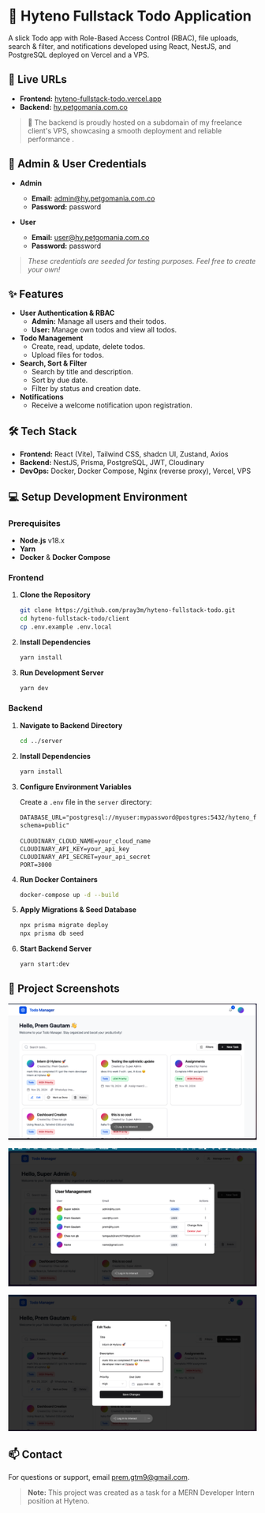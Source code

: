 # 📝 Hyteno Fullstack Todo Application

A slick Todo app with Role-Based Access Control (RBAC), file uploads, search & filter, and notifications developed using React, NestJS, and PostgreSQL deployed on Vercel and a VPS.

## 🚀 Live URLs

- **Frontend:** [hyteno-fullstack-todo.vercel.app](https://hyteno-fullstack-todo.vercel.app/)
- **Backend:** [hy.petgomania.com.co](https://hy.petgomania.com.co)

> 🚢 The backend is proudly hosted on a subdomain of my freelance client's VPS, showcasing a smooth deployment and reliable performance .

## 🔑 Admin & User Credentials

- **Admin**

  - **Email:** admin@hy.petgomania.com.co
  - **Password:** password

- **User**
  - **Email:** user@hy.petgomania.com.co
  - **Password:** password

> _These credentials are seeded for testing purposes. Feel free to create your own!_

## ✨ Features

- **User Authentication & RBAC**
  - **Admin:** Manage all users and their todos.
  - **User:** Manage own todos and view all todos.
- **Todo Management**
  - Create, read, update, delete todos.
  - Upload files for todos.
- **Search, Sort & Filter**
  - Search by title and description.
  - Sort by due date.
  - Filter by status and creation date.
- **Notifications**
  - Receive a welcome notification upon registration.

## 🛠 Tech Stack

- **Frontend:** React (Vite), Tailwind CSS, shadcn UI, Zustand, Axios
- **Backend:** NestJS, Prisma, PostgreSQL, JWT, Cloudinary
- **DevOps:** Docker, Docker Compose, Nginx (reverse proxy), Vercel, VPS

## 💻 Setup Development Environment

### Prerequisites

- **Node.js** v18.x
- **Yarn**
- **Docker** & **Docker Compose**

### Frontend

1. **Clone the Repository**

   ```bash
   git clone https://github.com/pray3m/hyteno-fullstack-todo.git
   cd hyteno-fullstack-todo/client
   cp .env.example .env.local
   ```

2. **Install Dependencies**

   ```bash
   yarn install
   ```

3. **Run Development Server**

   ```bash
   yarn dev
   ```

### Backend

1. **Navigate to Backend Directory**

   ```bash
   cd ../server
   ```

2. **Install Dependencies**

   ```bash
   yarn install
   ```

3. **Configure Environment Variables**

   Create a `.env` file in the `server` directory:

   ```env
   DATABASE_URL="postgresql://myuser:mypassword@postgres:5432/hyteno_fullstack_todo?schema=public"

   CLOUDINARY_CLOUD_NAME=your_cloud_name
   CLOUDINARY_API_KEY=your_api_key
   CLOUDINARY_API_SECRET=your_api_secret
   PORT=3000
   ```

4. **Run Docker Containers**

   ```bash
   docker-compose up -d --build
   ```

5. **Apply Migrations & Seed Database**

   ```bash
   npx prisma migrate deploy
   npx prisma db seed
   ```

6. **Start Backend Server**

   ```bash
   yarn start:dev
   ```

## 📸 Project Screenshots

![Todo List](./screenshots/ss3.png)

![Dashboard](./screenshots/ss2.png)

![Todo Form](./screenshots/ss1.png)

## 📫 Contact

For questions or support, email [prem.gtm9@gmail.com](mailto:prem.gtm9@gmail.com).

> **Note:** This project was created as a task for a MERN Developer Intern position at Hyteno.
